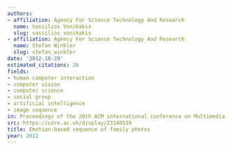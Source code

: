 ```yaml
---
authors:
- affiliation: Agency For Science Technology And Research
  name: Vassilios Vonikakis
  slug: vassilios_vonikakis
- affiliation: Agency For Science Technology And Research
  name: Stefan Winkler
  slug: stefan_winkler
date: '2012-10-29'
estimated_citations: 26
fields:
- human computer interaction
- computer vision
- computer science
- social group
- artificial intelligence
- image sequence
in: Proceedings of the 20th ACM international conference on Multimedia
src: https://core.ac.uk/display/23140539
title: Emotion-based sequence of family photos
year: 2012
---
```

